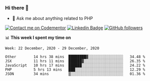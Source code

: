 ### Hi there 👋

<!--
**mustafaculban/mustafaculban** is a ✨ _special_ ✨ repository because its `README.md` (this file) appears on your GitHub profile.

Here are some ideas to get you started:

- 🌱 I’m currently learning ...
- 👯 I’m looking to collaborate on ...
- 🤔 I’m looking for help with ...
- 📫 How to reach me: ...
- 😄 Pronouns: ...
- ⚡ Fun fact: ...

-->
- 💬 Ask me about anything related to PHP

[![Contact me on Codementor](https://www.codementor.io/m-badges/karamusluk/book-session.svg)](https://www.codementor.io/@karamusluk?refer=badge)
[![Linkedin Badge](https://img.shields.io/badge/-Mustafa%20Culban-blue?style=social&logo=Linkedin&logoColor=blue&link=https://www.linkedin.com/in/mustafaculban/)](https://www.linkedin.com/in/mustafaculban/) 
[![GitHub followers](https://img.shields.io/github/followers/karamusluk?label=Follow&style=social)](https://github.com/karamusluk/?tab=follow)


📊 **This week I spent my time on**
<!--START_SECTION:waka-->
```text
Week: 22 December, 2020 - 29 December, 2020

Other        14 hrs 38 mins  ████████▓░░░░░░░░░░░░░░░░   34.48 % 
JSX          11 hrs 11 mins  ██████▓░░░░░░░░░░░░░░░░░░   26.35 % 
JavaScript   10 hrs 17 mins  ██████░░░░░░░░░░░░░░░░░░░   24.22 % 
PHP          5 hrs 13 mins   ███░░░░░░░░░░░░░░░░░░░░░░   12.29 % 
JSON         34 mins         ▒░░░░░░░░░░░░░░░░░░░░░░░░   01.36 % 
```
<!--END_SECTION:waka-->

